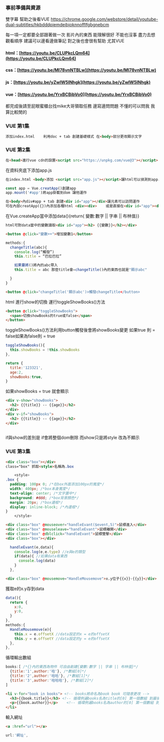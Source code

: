 ### 事前準備與資源

雙字幕 幫助之後看VUE https://chrome.google.com/webstore/detail/youtube-dual-subtitles/hkbdddpiemdeibjoknnofflfgbgnebcm

每一項一定都要全部跟著做一次 影片內的東西 能理解很好 不能也沒事 盡力去想
觀看順序 建議可以邊看邊做筆記 對之後也會很有幫助 尤其VUE
#### html：[https://youtu.be/CLUPkcLQm64](https://youtu.be/CLUPkcLQm64)
#### css：[https://youtu.be/Ml78vnNTBLw](https://youtu.be/Ml78vnNTBLw)
#### js：[https://youtu.be/yZwlW5INhgk](https://youtu.be/yZwlW5INhgk)
#### vue：[https://youtu.be/YrxBCBibVo0](https://youtu.be/YrxBCBibVo0)

都完成後請至屁眼蜜櫃台找mike大哥領取任務 邊寫邊問問題 不懂的可以問我 我算比較閒的

### VUE 第1集 

```html
添加index.html 	利用doc + tab 創建基礎樣式 在<body>部分更改顯示文字
```

### VUE 第2集

```html
在<head>進行vue cdn的設置<script src="https://unpkg.com/vue@3"></script>
```

在資料夾底下添加app.js

```html
在index.html <body>添加 <script src="app.js"></script>讓html可以偵測到app.js
```

```js
const app = Vue.creatApp()創建app
app.mount('#app')將app掛載到dom 讓他運作
```

```html
在<body>內div#app + tab 創建<div id="app"></div>讓元素可以訪問運作
可在內部creatApp({})內添加各種html <div><div> 	或是直接在<div id="app"><div><div><div>添加狀態
```

在Vue.createApp當中添加data(){return{ 變數:數字 || 字串 || 布林值}}

```html
html可對data當中的變數讀取<div id="app"><h2> {{變數}}</h2></div>
```

```html
<button @click="變數++">增加變數1</button>
```

```js
methods:{
  changeTitle(abc){
    console.log(“觸發”)
    this.title = “巴拉巴拉”

    如果要將()將內的abc帶入
    this.title = abc 那麼title會=changeTitle()內的東西也就是"顯示abc"

  }
}
```

```html
<button @click="changeTitle('顯示abc')>觸發changeTitle</button>
```

html 進行show的切換 運行toggleShowBooks()方法

```html
<button @click="toggleShowBooks">
  <span>切換showBooks的true或false</span>
</button>
```

toggleShowBooks()方法利用button觸發後會將showBooks變更 如果true 則 = false如果為false則 = true

```js
toggleShowBooks(){
  this.showBooks = !this.showBooks
},

return {
  title:'123321',
  age:2,
  showBooks:true,
}
```

如果showBooks = true 就會顯示

```html
<div v-show="showBooks">
  <h2> {{title}} -- {{age}}</h2>
</div>
<div v-if="showBooks">
  <h2> {{title}} -- {{age}}</h2>
</div>
		
```

if與show的差別是 if會將整個dom刪除 而show只是將style 改為不顯示

### VUE 第3集

```html
<div class="box"></div>
class="box" 抓取<style>名稱為.box
```

```css
	<style>
.box {
  padding: 100px 0; /*在box外面添加100px的寬度*/
  width: 400px; /*box本身寬度*/
  text-align: center; /*文字置中*/
  background: #ddd; /*box背景顏色*/
  margin: 20px; /*box邊框*/
  display: inline-block; /*內邊框*/
}
	</style>
```

```html
<div class="box" @mouseover="handleEvant($event,5)">鼠標進入</div>
<div class="box" @mouseleave="handleEvant">鼠標離開</div>
<div class="box" @dblclick="handleEvant">鼠標雙擊</div>
<div class="box"></div>
```

```js
  handleEvant(e,data){
    console.log(e,e.type) //e與e的類型
    if(data){ //如果data有東西
      console.log(data) 
    }
  },
```

```html
<div class="box" @mousemove="HandleMousemove">x.y位子{{x}}-{{y}}</div>
```

獲取e的x.y存到data

```js
data(){
  return {
    x:0,
    y:0,
  }
},
methods:{
  HandleMousemove(e){
    this.x = e.offsetX //data設定的x = e的offsetX
    this.y = e.offsetY //data設定的y = e的offsetX
  },
},
```

循環輸出數組

```js
books:[ /*{}內的東西為物件 可自由創建{變數:數字 || 字串 || 布林值}*/
  {title:'1',author:'哈'}, /*數組[0]*/
  {title:'2',author:'哈哈'}, /*數組[1]*/
  {title:'3',author:'哈哈哈'}, /*數組[2]*/
]
```

```html
<li v-for="book in books"> <!-- books將命名為book book 可隨意更改 -->
  <h3>{{book.title}}</h3> <!-- 循環例遍books名為title的[0] 第一個數組 到最後一個 -->
  <p>{{book.author}}</p>	<!-- 循環例遍books名為author的[0] 第一個數組 到最後一個 -->
</li>
```

輸入網址

```html
<a :href="url"></a>
```

```js
url:'網址',
```






























